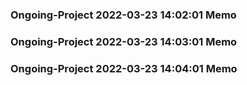 ### Ongoing-Project 2022-03-23 14:02:01 Memo
### Ongoing-Project 2022-03-23 14:03:01 Memo
### Ongoing-Project 2022-03-23 14:04:01 Memo
